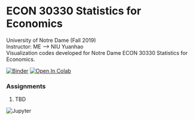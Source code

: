 # ECON 30330 Statistics for Economics
University of Notre Dame (Fall 2019)  
Instructor: ME --> NIU Yuanhao  
Visualization codes developed for Notre Dame ECON 30330 Statistics for Economics.

[![Binder](https://mybinder.org/badge_logo.svg)](https://mybinder.org/v2/gh/yniu87/teach_stat/master)
[![Open In Colab](https://colab.research.google.com/assets/colab-badge.svg)](https://colab.research.google.com/github/yniu87/teach_stat/blob/master)

### Assignments
1. TBD

![Jupyter](https://www.dataquest.io/wp-content/uploads/2019/01/1-LPnY8nOLg4S6_TG0DEXwsg-1.png)
